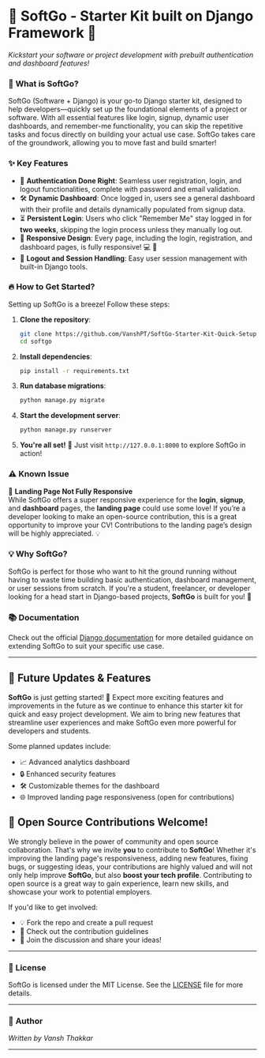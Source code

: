 
# 🌟 **SoftGo - Starter Kit built on Django Framework** 🌟  
*Kickstart your software or project development with prebuilt authentication and dashboard features!*  


### 🚀 **What is SoftGo?**  
SoftGo (Software + Django) is your go-to Django starter kit, designed to help developers—quickly set up the foundational elements of a project or software. With all essential features like login, signup, dynamic user dashboards, and remember-me functionality, you can skip the repetitive tasks and focus directly on building your actual use case. SoftGo takes care of the groundwork, allowing you to move fast and build smarter!

### ✨ **Key Features**  
- 🔐 **Authentication Done Right**: Seamless user registration, login, and logout functionalities, complete with password and email validation.
- 🛠 **Dynamic Dashboard**: Once logged in, users see a general dashboard with their profile and details dynamically populated from signup data.
- ⏳ **Persistent Login**: Users who click "Remember Me" stay logged in for **two weeks**, skipping the login process unless they manually log out.
- 📱 **Responsive Design**: Every page, including the login, registration, and dashboard pages, is fully responsive! 💻 📱
- 🚪 **Logout and Session Handling**: Easy user session management with built-in Django tools.

### 🔥 **How to Get Started?**  
Setting up SoftGo is a breeze! Follow these steps:  
1. **Clone the repository**:
   ```bash
   git clone https://github.com/VanshPT/SoftGo-Starter-Kit-Quick-Setup-for-Django-Apps.git
   cd softgo
   ```
2. **Install dependencies**:
   ```bash
   pip install -r requirements.txt
   ```
3. **Run database migrations**:
   ```bash
   python manage.py migrate
   ```
4. **Start the development server**:
   ```bash
   python manage.py runserver
   ```
5. **You're all set!** 🎉 Just visit `http://127.0.0.1:8000` to explore SoftGo in action!

### ⚠️ **Known Issue**  
🚧 **Landing Page Not Fully Responsive**  
While SoftGo offers a super responsive experience for the **login**, **signup**, and **dashboard** pages, the **landing page** could use some love! If you’re a developer looking to make an open-source contribution, this is a great opportunity to improve your CV! Contributions to the landing page’s design will be highly appreciated. 💡

### 💡 **Why SoftGo?**  
SoftGo is perfect for those who want to hit the ground running without having to waste time building basic authentication, dashboard management, or user sessions from scratch. If you're a student, freelancer, or developer looking for a head start in Django-based projects, **SoftGo** is built for you! 💼

### 📚 **Documentation**  
Check out the official [Django documentation](https://docs.djangoproject.com/en/stable/) for more detailed guidance on extending SoftGo to suit your specific use case.

---

## 🚀 Future Updates & Features

**SoftGo** is just getting started! 🎉 Expect more exciting features and improvements in the future as we continue to enhance this starter kit for quick and easy project development. We aim to bring new features that streamline user experiences and make SoftGo even more powerful for developers and students.

Some planned updates include:
- 📈 Advanced analytics dashboard
- 🔒 Enhanced security features
- 🛠️ Customizable themes for the dashboard
- 🌐 Improved landing page responsiveness (open for contributions)


## 🌟 Open Source Contributions Welcome!

We strongly believe in the power of community and open source collaboration. That's why we invite **you** to contribute to **SoftGo**! Whether it's improving the landing page's responsiveness, adding new features, fixing bugs, or suggesting ideas, your contributions are highly valued and will not only help improve **SoftGo**, but also **boost your tech profile**. Contributing to open source is a great way to gain experience, learn new skills, and showcase your work to potential employers.

If you'd like to get involved:
- 💡 Fork the repo and create a pull request
- 📄 Check out the contribution guidelines
- 🙌 Join the discussion and share your ideas!

---

### 📝 **License**  
SoftGo is licensed under the MIT License. See the [LICENSE](LICENSE) file for more details.

---

### 👤 **Author**  
*Written by Vansh Thakkar*  

---
